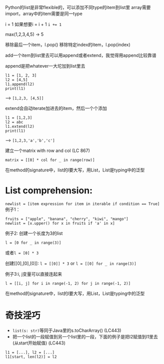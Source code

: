 Python的list是非常flexible的，可以添加不同type的item到list里
array需要import，array中的item需要是同一type

i = 1
如果想要i = i + 1
`i += 1`

max(1,2,3,4,5) -> 5

移除最后一个item，l.pop()
移除特定index的item，l.pop(index)

add一个item到list里去可以用append或者extend，我觉得用append比较靠谱

append是把whatever一大坨加到list里去

```
l1 = [1, 2, 3]
l2 = [4,5]
l1.append(l2) 
print(l1)
```

--> `[1,2,3, [4,5]]`

extend会自动iterate加进去的item，然后一个个添加
```
l1 = [1,2,3]
l2 = abc
l1.extend(l2)
print(l1)
```
--> `[1,2,3,'a','b','c']`

建立一个matrix with row and col (LC 867)
```
matrix = [[0] * col for _ in range(row)]
```

在method的signature中，list的l要大写，用List，List是typing中的泛型

# List comprehension:
`newlist = [item expression for item in iterable if condition == True]`
例子1：
```
fruits = ["apple", "banana", "cherry", "kiwi", "mango"]
newlist = [x.upper() for x in fruits if 'a' in x]
```

例子2: 创建一个长度为3的list
```
l = [0 for _ in range(3)]
```
或者`l = [0] * 3`

创建[[0],[0],[0]]: `l = [[0]] * 3` or `l = [[0] for _ in range(3)]`

例子3:i, j变量可以直接连起来
```
l = [[i, j] for i in range(-1, 2) for j in range(-1, 2)]
```

在method的signature中，list的l要大写，用List，List是typing中的泛型

# 奇技淫巧
- `list(s: str)`等同于Java里的s.toCharArray() (LC443)
- 把一个list的一段赋值到另一个list里的一段，下面的例子是把l2赋值到l1里去(从start开始赋值) (LC443)
```
l1 = [...], l2 = [...]
l1[start, len(l2)] = l2
```



